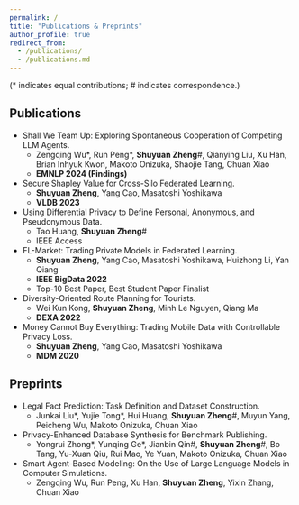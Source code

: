```yaml
---
permalink: /
title: "Publications & Preprints"
author_profile: true
redirect_from: 
  - /publications/
  - /publications.md
---
```


(* indicates equal contributions; # indicates correspondence.)

Publications
----
+ Shall We Team Up: Exploring Spontaneous Cooperation of Competing LLM Agents.
  + Zengqing Wu*, Run Peng*, __Shuyuan Zheng__#, Qianying Liu, Xu Han, Brian Inhyuk Kwon, Makoto Onizuka, Shaojie Tang, Chuan Xiao
  + **EMNLP 2024 (Findings)**
+ Secure Shapley Value for Cross-Silo Federated Learning.
  + __Shuyuan Zheng__, Yang Cao, Masatoshi Yoshikawa
  + **VLDB 2023**
+ Using Differential Privacy to Define Personal, Anonymous, and Pseudonymous Data.
  + Tao Huang, __Shuyuan Zheng__#
  + IEEE Access
+ FL-Market: Trading Private Models in Federated Learning.
  + __Shuyuan Zheng__, Yang Cao, Masatoshi Yoshikawa, Huizhong Li, Yan Qiang
  + **IEEE BigData 2022**
  + Top-10 Best Paper, Best Student Paper Finalist
+ Diversity-Oriented Route Planning for Tourists.
  + Wei Kun Kong, __Shuyuan Zheng__, Minh Le Nguyen, Qiang Ma
  + **DEXA 2022**
+ Money Cannot Buy Everything: Trading Mobile Data with Controllable Privacy Loss.
  + __Shuyuan Zheng__, Yang Cao, Masatoshi Yoshikawa
  + **MDM 2020**

 Preprints
 ----
 + Legal Fact Prediction: Task Definition and Dataset Construction.
   + Junkai Liu*, Yujie Tong*, Hui Huang, __Shuyuan Zheng__#, Muyun Yang, Peicheng Wu, Makoto Onizuka, Chuan Xiao
 + Privacy-Enhanced Database Synthesis for Benchmark Publishing.
   + Yongrui Zhong*, Yunqing Ge*, Jianbin Qin#, __Shuyuan Zheng__#, Bo Tang, Yu-Xuan Qiu, Rui Mao, Ye Yuan, Makoto Onizuka, Chuan Xiao
 + Smart Agent-Based Modeling: On the Use of Large Language Models in Computer Simulations.
   + Zengqing Wu, Run Peng, Xu Han, __Shuyuan Zheng__, Yixin Zhang, Chuan Xiao


